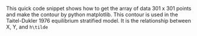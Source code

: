 This quick code snippet shows how to get the array of data 301 x 301 points and make the contour by python matplotlib.
This contour is used in the Taitel-Dukler 1976 equilibrium stratified model. It is the relationship between X, Y, and `h\tilde`
